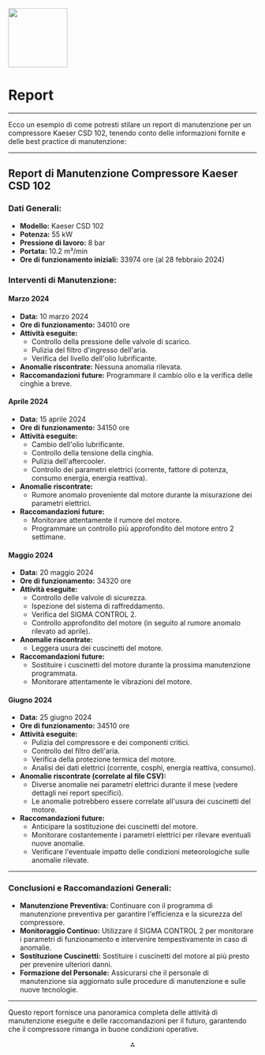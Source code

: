 <img src="https://r2cdn.perplexity.ai/pplx-full-logo-primary-dark%402x.png" class="logo" width="120"/>

# Report

---
Ecco un esempio di come potresti stilare un report di manutenzione per un compressore Kaeser CSD 102, tenendo conto delle informazioni fornite e delle best practice di manutenzione:

---

## Report di Manutenzione Compressore Kaeser CSD 102

### **Dati Generali:**

- **Modello:** Kaeser CSD 102
- **Potenza:** 55 kW
- **Pressione di lavoro:** 8 bar
- **Portata:** 10.2 m³/min
- **Ore di funzionamento iniziali:** 33974 ore (al 28 febbraio 2024)


### **Interventi di Manutenzione:**

#### **Marzo 2024**

- **Data:** 10 marzo 2024
- **Ore di funzionamento:** 34010 ore
- **Attività eseguite:**
    - Controllo della pressione delle valvole di scarico.
    - Pulizia del filtro d'ingresso dell'aria.
    - Verifica del livello dell'olio lubrificante.
- **Anomalie riscontrate:** Nessuna anomalia rilevata.
- **Raccomandazioni future:** Programmare il cambio olio e la verifica delle cinghie a breve.


#### **Aprile 2024**

- **Data:** 15 aprile 2024
- **Ore di funzionamento:** 34150 ore
- **Attività eseguite:**
    - Cambio dell'olio lubrificante.
    - Controllo della tensione della cinghia.
    - Pulizia dell'aftercooler.
    - Controllo dei parametri elettrici (corrente, fattore di potenza, consumo energia, energia reattiva).
- **Anomalie riscontrate:**
    - Rumore anomalo proveniente dal motore durante la misurazione dei parametri elettrici.
- **Raccomandazioni future:**
    - Monitorare attentamente il rumore del motore.
    - Programmare un controllo più approfondito del motore entro 2 settimane.


#### **Maggio 2024**

- **Data:** 20 maggio 2024
- **Ore di funzionamento:** 34320 ore
- **Attività eseguite:**
    - Controllo delle valvole di sicurezza.
    - Ispezione del sistema di raffreddamento.
    - Verifica del SIGMA CONTROL 2.
    - Controllo approfondito del motore (in seguito al rumore anomalo rilevato ad aprile).
- **Anomalie riscontrate:**
    - Leggera usura dei cuscinetti del motore.
- **Raccomandazioni future:**
    - Sostituire i cuscinetti del motore durante la prossima manutenzione programmata.
    - Monitorare attentamente le vibrazioni del motore.


#### **Giugno 2024**

- **Data:** 25 giugno 2024
- **Ore di funzionamento:** 34510 ore
- **Attività eseguite:**
    - Pulizia del compressore e dei componenti critici.
    - Controllo del filtro dell'aria.
    - Verifica della protezione termica del motore.
    - Analisi dei dati elettrici (corrente, cosphi, energia reattiva, consumo).
- **Anomalie riscontrate (correlate al file CSV):**
    - Diverse anomalie nei parametri elettrici durante il mese (vedere dettagli nei report specifici).
    - Le anomalie potrebbero essere correlate all'usura dei cuscinetti del motore.
- **Raccomandazioni future:**
    - Anticipare la sostituzione dei cuscinetti del motore.
    - Monitorare costantemente i parametri elettrici per rilevare eventuali nuove anomalie.
    - Verificare l'eventuale impatto delle condizioni meteorologiche sulle anomalie rilevate.

---

### **Conclusioni e Raccomandazioni Generali:**

- **Manutenzione Preventiva:** Continuare con il programma di manutenzione preventiva per garantire l'efficienza e la sicurezza del compressore.
- **Monitoraggio Continuo:** Utilizzare il SIGMA CONTROL 2 per monitorare i parametri di funzionamento e intervenire tempestivamente in caso di anomalie.
- **Sostituzione Cuscinetti:** Sostituire i cuscinetti del motore al più presto per prevenire ulteriori danni.
- **Formazione del Personale:** Assicurarsi che il personale di manutenzione sia aggiornato sulle procedure di manutenzione e sulle nuove tecnologie.

---

Questo report fornisce una panoramica completa delle attività di manutenzione eseguite e delle raccomandazioni per il futuro, garantendo che il compressore rimanga in buone condizioni operative.

<div style="text-align: center">⁂</div>

[^1]: https://it.kaeser.com/servizi/servizio-di-assistenza-kaeser-air-service/manutenzione/

[^2]: https://it.kaeser.com/prodotti/compressori-a-vite/compressori-a-vite-a-iniezione-di-olio/compressori-a-vite-da-18-a-110-kw/

[^3]: https://www.youtube.com/watch?v=p4DwGJAY7j0

[^4]: https://www.manualslib.com/products/Kaeser-Kompressoren-Csd-102-13200270.html

[^5]: https://it.kaeser.com/servizi/download/

[^6]: https://www.studocu.com/es-mx/document/universidad-internacional-de-la-rioja-en-mexico/usabilidad-accesibilidad-y-metricas-para-sitios-web/kaeser-service-manual-cds-82-102/85680463

[^7]: https://www.rmfsnc.com/prodotto/compressore-a-vite-kaeser-csd102-sigma-control/

[^8]: https://www.youtube.com/watch?v=QsRuePQXp0s

